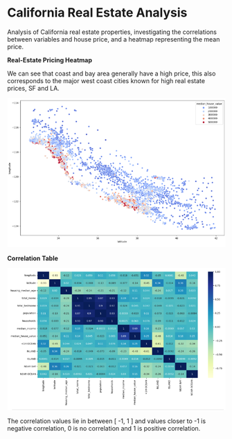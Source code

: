 # California Real Estate Analysis

Analysis of California real estate properties, investigating the correlations between variables and house price, and a heatmap representing the mean price.

**Real-Estate Pricing Heatmap**

We can see that coast and bay area generally have a high price, this also corresponds to the major west coast cities known for high real estate prices, SF and LA.

![Alt_text](Results/KakaoTalk_20250901_191014173.png)


**Correlation Table**

![Alt_text](Results/KakaoTalk_20250901_191103060.png)

The correlation values lie in between [ -1, 1 ] and values closer to -1 is negative correlation, 0 is no correlation and 1 is positive correlation.
